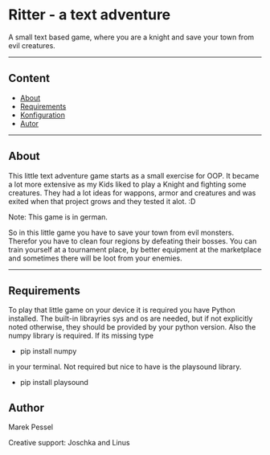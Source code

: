 # Ritter - a text adventure

A small text based game, where you are a knight and save your town from evil creatures.

---

## Content

- [About](#about)
- [Requirements](#requirements)
- [Konfiguration](#konfiguration)
- [Autor](#autor)

---

## About

This little text adventure game starts as a small exercise for OOP.
It became a lot more extensive as my Kids liked to play a Knight and 
fighting some creatures. They had a lot ideas for wappons, armor and creatures and was exited when that project grows and they tested it alot. :D

Note: This game is in german.

So in this little game you have to save your town from evil monsters. Therefor you have to clean four regions by defeating their bosses. You can train yourself at a tournament place, by better equipment at the marketplace and sometimes there will be loot from your enemies.

---

## Requirements

To play that little game on your device it is required you have Python installed.
The built-in librayries sys and os are needed, but if not explicitly noted otherwise, they should be provided by your python version.
Also the numpy library is required. If its missing type

- pip install numpy

in your terminal.
Not required but nice to have is the playsound library.

- pip install playsound

## Author

Marek Pessel

Creative support: Joschka and Linus
